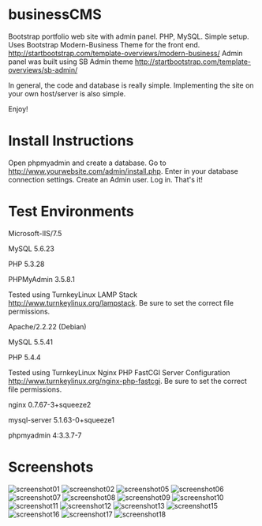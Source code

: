 # businessCMS
Bootstrap portfolio web site with admin panel. PHP, MySQL. Simple setup.
Uses Bootstrap Modern-Business Theme for the front end. http://startbootstrap.com/template-overviews/modern-business/
Admin panel was built using SB Admin theme http://startbootstrap.com/template-overviews/sb-admin/

In general, the code and database is really simple. Implementing the site on your own host/server is also simple. 

Enjoy!

# Install Instructions
Open phpmyadmin and create a database.
Go to http://www.yourwebsite.com/admin/install.php.
Enter in your database connection settings.
Create an Admin user.
Log in.
That's it!

# Test Environments

Microsoft-IIS/7.5

MySQL 5.6.23

PHP 5.3.28

PHPMyAdmin 3.5.8.1

Tested using TurnkeyLinux LAMP Stack http://www.turnkeylinux.org/lampstack.
Be sure to set the correct file permissions.

Apache/2.2.22 (Debian)

MySQL 5.5.41

PHP 5.4.4

Tested using TurnkeyLinux Nginx PHP FastCGI Server Configuration http://www.turnkeylinux.org/nginx-php-fastcgi.
Be sure to set the correct file permissions.

nginx	0.7.67-3+squeeze2

mysql-server	5.1.63-0+squeeze1

phpmyadmin	4:3.3.7-7

# Screenshots
![screenshot01](https://github.com/teklynk/businessCMS/blob/master/screenshots/screenshot_1.png)
![screenshot02](https://github.com/teklynk/businessCMS/blob/master/screenshots/screenshot_2.png)
![screenshot05](https://github.com/teklynk/businessCMS/blob/master/screenshots/screenshot_5.png)
![screenshot06](https://github.com/teklynk/businessCMS/blob/master/screenshots/screenshot_6.png)
![screenshot07](https://github.com/teklynk/businessCMS/blob/master/screenshots/screenshot_7.png)
![screenshot08](https://github.com/teklynk/businessCMS/blob/master/screenshots/screenshot_8.png)
![screenshot09](https://github.com/teklynk/businessCMS/blob/master/screenshots/screenshot_9.png)
![screenshot10](https://github.com/teklynk/businessCMS/blob/master/screenshots/screenshot_10.png)
![screenshot11](https://github.com/teklynk/businessCMS/blob/master/screenshots/screenshot_11.png)
![screenshot12](https://github.com/teklynk/businessCMS/blob/master/screenshots/screenshot_12.png)
![screenshot13](https://github.com/teklynk/businessCMS/blob/master/screenshots/screenshot_13.png)
![screenshot15](https://github.com/teklynk/businessCMS/blob/master/screenshots/screenshot_15.png)
![screenshot16](https://github.com/teklynk/businessCMS/blob/master/screenshots/screenshot_16.png)
![screenshot17](https://github.com/teklynk/businessCMS/blob/master/screenshots/screenshot_17.png)
![screenshot18](https://github.com/teklynk/businessCMS/blob/master/screenshots/screenshot_18.png)

